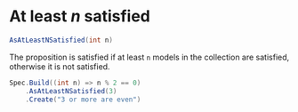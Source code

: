 # At least _n_ satisfied

```csharp
AsAtLeastNSatisfied(int n)
```

The proposition is satisfied if at least `n` models in the collection are satisfied, otherwise it is not satisfied.

```csharp
Spec.Build((int n) => n % 2 == 0)
    .AsAtLeastNSatisfied(3)
    .Create("3 or more are even")
```